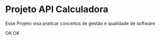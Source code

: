 # Projeto API Calculadora

Esse Projeto visa praticar conceitos de gestão e qualidade de software

OK OK